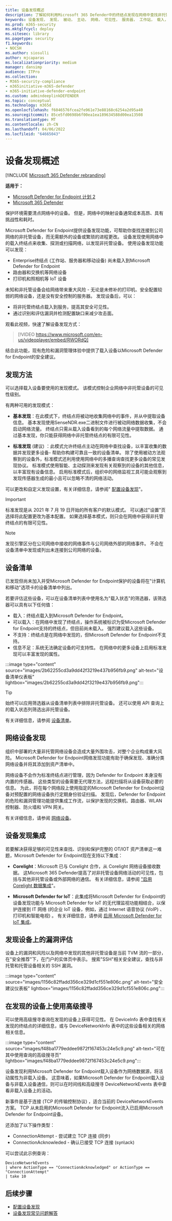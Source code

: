 ```yaml
---
title: 设备发现概述
description: 了解如何利用Microsoft 365 Defender中的终结点发现在网络中查找非托管设备
keywords: 设备发现， 发现， 被动， 主动， 网络， 可见性， 服务器， 工作站， 载入， 非托管设备
ms.prod: m365-security
ms.mktglfcycl: deploy
ms.sitesec: library
ms.pagetype: security
f1.keywords:
- NOCSH
ms.author: siosulli
author: mjcaparas
ms.localizationpriority: medium
manager: dansimp
audience: ITPro
ms.collection:
- M365-security-compliance
- m365initiative-m365-defender
- m365-initiative-defender-endpoint
ms.custom: admindeeplinkDEFENDER
ms.topic: conceptual
ms.technology: m365d
ms.openlocfilehash: f6046576fcea2fe961e73e88168c6254a2d95a40
ms.sourcegitcommit: 85ce5fd0698b6f00ea1ea189634588d00ea13508
ms.translationtype: MT
ms.contentlocale: zh-CN
ms.lasthandoff: 04/06/2022
ms.locfileid: "64665043"
---
```

# <a name="device-discovery-overview"></a>设备发现概述

[!INCLUDE [Microsoft 365 Defender rebranding](../../includes/microsoft-defender.md)]

**适用于：**
- [Microsoft Defender for Endpoint 计划 2](https://go.microsoft.com/fwlink/p/?linkid=2154037)
- [Microsoft 365 Defender](https://go.microsoft.com/fwlink/?linkid=2118804)

保护环境需要清点网络中的设备。 但是，网络中的映射设备通常成本高昂、具有挑战性和耗时。

Microsoft Defender for Endpoint提供设备发现功能，可帮助你查找连接到公司网络的非托管设备，而无需额外的设备或繁琐的进程更改。 设备发现使用网络中的载入终结点来收集、探测或扫描网络，以发现非托管设备。 使用设备发现功能可以发现：

- Enterprise终结点 (工作站、服务器和移动设备) 尚未载入到Microsoft Defender for Endpoint
- 路由器和交换机等网络设备
- 打印机和照相机等 IoT 设备

未知和非托管设备会给网络带来重大风险 - 无论是未修补的打印机、安全配置较弱的网络设备，还是没有安全控制的服务器。 发现设备后，可以：

- 将非托管终结点载入到服务，提高其安全可见性。
- 通过识别和评估漏洞并检测配置缺口来减少攻击面。

观看此视频，快速了解设备发现方式：

> [!VIDEO https://www.microsoft.com/en-us/videoplayer/embed/RWORdQ]

结合此功能，现有危险和漏洞管理体验中提供了载入设备以Microsoft Defender for Endpoint的安全建议。

## <a name="discovery-methods"></a>发现方法

可以选择载入设备要使用的发现模式。 该模式控制企业网络中非托管设备的可见性级别。

有两种可用的发现模式：

- **基本发现**：在此模式下，终结点将被动地收集网络中的事件，并从中提取设备信息。 基本发现使用SenseNDR.exe二进制文件进行被动网络数据收集，不会启动网络流量。 终结点只需从载入设备看到的每个网络流量中提取数据。 通过基本发现，你只能获得网络中非托管终结点的有限可见性。

- **标准发现** (建议) ：此模式允许终结点主动在网络中查找设备，以丰富收集的数据并发现更多设备- 帮助你构建可靠且一致的设备清单。 除了使用被动方法观察到的设备外，标准模式还利用使用网络中的多播查询查找更多设备的常见发现协议。 标准模式使用智能、主动探测来发现有关观察到的设备的其他信息，以丰富现有设备信息。 启用标准模式后，组织中的网络监视工具可能会观察到发现传感器生成的最小且可以忽略不清的网络活动。

可以更改和自定义发现设置，有关详细信息，请参阅" [配置设备发现](configure-device-discovery.md)"。

> [!IMPORTANT]
> 标准发现是从 2021 年 7 月 19 日开始的所有客户的默认模式。 可以通过"设置"页选择将此配置更改为基本配置。 如果选择基本模式，则只会在网络中获得非托管终结点的有限可见性。

> [!NOTE]
> 发现引擎区分在公司网络中接收的网络事件与公司网络外部的网络事件。 不会在设备清单中发现或列出未连接到公司网络的设备。

## <a name="device-inventory"></a>设备清单

已发现但尚未加入并受Microsoft Defender for Endpoint保护的设备将在"计算机和移动"选项卡的设备清单中列出。

若要评估这些设备，可以在设备清单列表中使用名为"载入状态"的筛选器，该筛选器可以具有以下任何值：

- 载入：终结点载入到Microsoft Defender for Endpoint。
- 可以载入：在网络中发现了终结点，操作系统被标识为受Microsoft Defender for Endpoint支持的终结点，但目前尚未载入。 强烈建议载入这些设备。
- 不支持：终结点是在网络中发现的，但Microsoft Defender for Endpoint不支持。
- 信息不足：系统无法确定设备的可支持性。 在网络中的更多设备上启用标准发现可以丰富发现的属性。

:::image type="content" source="images/2b62255cd3a9dd42f3219e437b956fb9.png" alt-text="设备清单仪表板" lightbox="images/2b62255cd3a9dd42f3219e437b956fb9.png":::

> [!TIP]
> 始终可以应用筛选器从设备清单列表中排除非托管设备。 还可以使用 API 查询上的载入状态列筛选出非托管设备。

有关详细信息，请参阅 [设备清单](machines-view-overview.md)。

## <a name="network-device-discovery"></a>网络设备发现

组织中部署的大量非托管网络设备会造成大量外围攻击，对整个企业构成重大风险。 Microsoft Defender for Endpoint网络发现功能有助于确保发现、准确分类网络设备并将其添加到资产清单中。

网络设备不会作为标准终结点进行管理，因为 Defender for Endpoint 本身没有内置的传感器。 这些类型的设备需要无代理方法，远程扫描将从设备获取必要的信息。 为此，将在每个网络段上使用指定的Microsoft Defender for Endpoint设备对预配置的网络设备执行定期身份验证扫描。 发现后，Defender for Endpoint 的危险和漏洞管理功能提供集成工作流，以保护发现的交换机、路由器、WLAN 控制器、防火墙和 VPN 网关。

有关详细信息，请参阅 [网络设备](network-devices.md)。

## <a name="device-discovery-integrations"></a>设备发现集成

若要解决获得足够的可见性来查找、识别和保护完整的 OT/IOT 资产清单这一难题，Microsoft Defender for Endpoint现在支持以下集成：

- **Corelight**：Microsoft 已与 Corelight 合作，从 Corelight 网络设备接收数据。 这Microsoft 365 Defender提高了对非托管设备网络活动的可见性，包括与其他非托管设备或外部网络的通信。 有关详细信息，请参阅 ["启用 Corelight 数据集成](corelight-integration.md)"。

- **Microsoft Defender for IoT**：此集成将Microsoft Defender for Endpoint的设备发现功能与 Microsoft Defender for IoT 的无代理监视功能相结合，以保护连接到 IT 网络 (的企业 IoT 设备，例如，通过 Internet 语音协议 (VoIP) 、打印机和智能电视) 。 有关详细信息，请参阅 [启用 Microsoft Defender for IoT 集成](enable-microsoft-defender-for-iot-integration.md)。

## <a name="vulnerability-assessment-on-discovered-devices"></a>发现设备上的漏洞评估

设备上的漏洞和风险以及网络中发现的其他非托管设备是当前 TVM 流的一部分，在"安全推荐"下，在门户的实体页中表示。
搜索"SSH"相关安全建议，查找与非托管和托管设备相关的 SSH 漏洞。

:::image type="content" source="images/1156c82ffadd356ce329d1cf551e806c.png" alt-text="安全建议仪表板" lightbox="images/1156c82ffadd356ce329d1cf551e806c.png":::


## <a name="use-advanced-hunting-on-discovered-devices"></a>在发现的设备上使用高级搜寻

可以使用高级搜寻查询在发现的设备上获得可见性。
在 DeviceInfo 表中查找有关发现的终结点的详细信息，或与 DeviceNetworkInfo 表中的这些设备相关的网络相关信息。

:::image type="content" source="images/f48ba1779eddee9872f167453c24e5c9.png" alt-text="可在其中使用查询的高级搜寻页" lightbox="images/f48ba1779eddee9872f167453c24e5c9.png":::

设备发现利用Microsoft Defender for Endpoint载入设备作为网络数据源，将活动属性为非载入设备。 这意味着，如果Microsoft Defender for Endpoint载入设备与非载入设备通信，则可以在时间线和高级搜寻 DeviceNetworkEvents 表中查看非载入设备上的活动。

新事件是基于连接 (TCP 的传输控制协议) ，适合当前的 DeviceNetworkEvents 方案。 TCP 从未启用的Microsoft Defender for Endpoint流入已启用Microsoft Defender for Endpoint设备。

还添加了以下操作类型：

- ConnectionAttempt - 尝试建立 TCP 连接 (同步) 
- ConnectionAcknowleded - 确认已接受 TCP 连接 (syn\ack) 

可以尝试此示例查询：

```text
DeviceNetworkEvents
| where ActionType == "ConnectionAcknowledged" or ActionType == "ConnectionAttempt"
| take 10
```

## <a name="next-steps"></a>后续步骤

- [配置设备发现](configure-device-discovery.md)
- [设备发现常见问题解答](device-discovery-faq.md)

